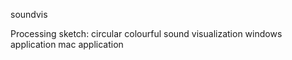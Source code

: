 soundvis

Processing sketch: circular colourful sound visualization 
windows application
mac application
